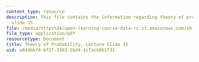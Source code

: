 ```yaml
---
content_type: resource
description: This file contains the information regarding theory of probability, lecture
  slide 35.
file: /media/https%3A/open-learning-course-data-rc.s3.amazonaws.com/18-175-theory-of-probability-spring-2014/e844bb746f2f32632bd41c7acb061f31_MIT18_175S14_Lecture35.pdf
file_type: application/pdf
resourcetype: Document
title: Theory of Probability, Lecture Slide 35
uid: e844bb74-6f2f-3263-2bd4-1c7acb061f31
---
```

